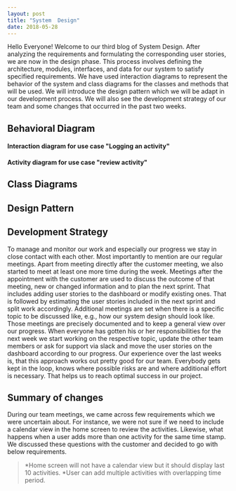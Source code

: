 ```yaml
---
layout: post
title: "System  Design"
date: 2018-05-28
---
```

Hello Everyone! Welcome to our third blog of System Design. After analyzing the requirements and formulating the corresponding user stories, we are now in the design phase. This process involves defining the architecture, modules, interfaces, and data for our system to satisfy specified requirements.
We have used interaction diagrams to represent the behavior of the system and class diagrams for the classes and methods that will be used. We will introduce the design pattern which we will be adapt in our development process. We will also see the development strategy of our team and some changes that occurred in the past two weeks. 

## Behavioral Diagram 

#### Interaction diagram for use case "Logging an activity"

#### Activity diagram for use case "review activity"


## Class Diagrams

## Design Pattern 

## Development Strategy
To manage and monitor our work and especially our progress we stay in close contact with each other. Most importantly to mention are our regular meetings. Apart from meeting directly after the customer meeting, we also started to meet at least one more time during the week. 
Meetings after the appointment with the customer are used to discuss the outcome of that meeting, new or changed information and to plan the next sprint. That includes adding user stories to the dashboard or modify existing ones. That is followed by estimating the user stories included in the next sprint and split work accordingly.
Additional meetings are set when there is a specific topic to be discussed like, e.g., how our system design should look like. Those meetings are precisely documented and to keep a general view over our progress.
When everyone has gotten his or her responsibilities for the next week we start working on the respective topic, update the other team members or ask for support via slack and move the user stories on the dashboard according to our progress.
Our experience over the last weeks is, that this approach works out pretty good for our team. Everybody gets kept in the loop, knows where possible risks are and where additional effort is necessary. 
That helps us to reach optimal success in our project.


## Summary of changes  
During our team meetings, we came across few requirements which we were uncertain about. For instance, we were not sure if we need to include a calendar view in the home screen to review the activities. Likewise, what happens when a user adds more than one activity for the same time stamp. We discussed these questions with the customer and decided to go with below requirements.
> *Home screen will not have a calendar view but it should display last 10 activities. 
> *User can add multiple activities with overlapping time period.  


